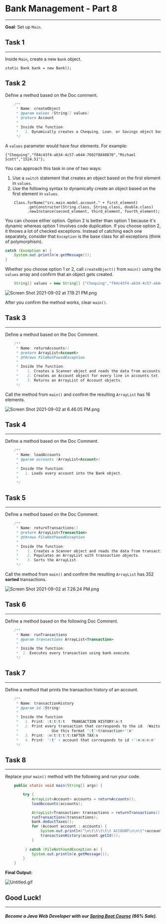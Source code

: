 # Bank Management - Part 8
----
**Goal**: Set up `Main`.
 

## Task 1
---
Inside `Main`, create a new `Bank` object. 
```
static Bank bank = new Bank();
```

## Task 2
Define a method based on the Doc comment.

```java
    /**
     * Name: createObject
     * @param values (String[] values)
     * @return Account
     * 
     * Inside the function:
     *   1. Dynamically creates a Chequing, Loan, or Savings object based on the values array. 
     */
```
A `values` parameter would have four elements. For example:

    {"Chequing","f84c43f4-a634-4c57-a644-7602f8840870","Michael Scott","1524.51"};

You can approach this task in one of two ways:

1. Use a `switch` statement that creates an object based on the first element in `values`.
2. Use the following syntax to dynamically create an object based on the first element in `values`.
```
    Class.forName("src.main.model.account." + first_element)
          .getConstructor(String.class, String.class, double.class)
          .newInstance(second_element, third_element, fourth_element);
```
You can choose either option. Option 2 is better than option 1 because it's dynamic whereas option 1 involves code duplication. If you choose option 2, it throws a lot of checked exceptions. Instead of catching each one separately, consider that `Exception` is the base class for all exceptions (think of polymorphism).

```java
catch (Exception e) {
    System.out.println(e.getMessage());
}
```
Whether you choose option 1 or 2, call `createObject()` from `main()` using the `values` array and confirm that an object gets created.

```java
    String[] values = new String[] {"Chequing","f84c43f4-a634-4c57-a644-7602f8840870","Michael Scott","1524.51"};
```

![Screen Shot 2021-09-02 at 7.19.21 PM.png](https://firebasestorage.googleapis.com/v0/b/learnthepart-75aed.appspot.com/o/images%2F499ed087-8d2e-41b2-9f9d-de0f23d339cc?alt=media&token=445943e7-f3bf-46e7-9fb6-f7b772f0d0c0)

After you confirm the method works, clear `main()`.

## Task 3
----
Define a method based on the Doc Comment.
```java
    /**
     * Name: returnAccounts()
     * @return ArrayList<Account>
     * @throws FileNotFoundException
     * 
     * Inside the function:
     *    1. Creates a Scanner object and reads the data from accounts.txt.
     *    2. Creates an Account object for every line in accounts.txt.
     *    3. Returns an ArrayList of Account objects.
     */
 ```

Call the method from `main()` and confirm the resulting `ArrayList` has 16 elements.

![Screen Shot 2021-09-02 at 6.46.05 PM.png](https://firebasestorage.googleapis.com/v0/b/learnthepart-75aed.appspot.com/o/images%2F2dbf2c86-d1c0-41cd-a03e-dcd6bc75490e?alt=media&token=c79a7e0a-f158-419b-bade-48cfe59cabe0)

## Task 4
-----
Define a method based on the Doc Comment.

```java
    /**
     * Name: loadAccounts
     * @param accounts (ArrayList<Account>)
     * 
     * Inside the function:
     *   1. Loads every account into the Bank object.
     *  
     */
```

## Task 5
-----
Define a method based on the Doc Comment.

```java
    /**
     * Name: returnTransactions()
     * @return ArrayList<Transaction>
     * @throws FileNotFoundException
     * 
     * Inside the function:
     *    1. Creates a Scanner object and reads the data from transactions.txt.
     *    2. Populates an ArrayList with transaction objects.
     *    3. Sorts the ArrayList.
     */
```

Call the method from `main()` and confirm the resulting `ArrayList` has 352 **sorted** transactions.

![Screen Shot 2021-09-02 at 7.26.24 PM.png](https://firebasestorage.googleapis.com/v0/b/learnthepart-75aed.appspot.com/o/images%2F148fc5c7-9be5-49d8-ba95-0a1f32f1ed2f?alt=media&token=31c77341-05bd-463f-b007-d856468f3920)

## Task 6
-----
Define a method based on the following Doc Comment. 
```java
    /**
     * Name: runTransactions
     * @param transactions ArrayList<Transaction>
     * 
     * Inside the function:
     *  1. Executes every transaction using bank.execute.
     */
```


## Task 7
-----
Define a method that prints the transaction history of an account.

```java
    /**
     * Name: transactionHistory
     * @param id (String)
     * 
     * Inside the function
     *   1. Print: \t\t\t\t   TRANSACTION HISTORY\n\t
     *   2. Print every transaction that corresponds to the id. (Waits 300 milliseconds before printing the next one)
     *             - Use this format "\t"+transaction+"\n"
     *   3. Print: \n\t\t\t\t\tAFTER TAX\n
     *   4. Print: "\t" + account that corresponds to id +"\n\n\n\n"
     */
```

## Task 8
-----
Replace your `main()` method with the following and run your code.


```java
    public static void main(String[] args) {

        try {
            ArrayList<Account> accounts = returnAccounts();
            loadAccounts(accounts);

            ArrayList<Transaction> transactions = returnTransactions();
            runTransactions(transactions);
            bank.deductTaxes();
            for (Account account : accounts) {
                System.out.println("\n\t\t\t\t\t ACCOUNT\n\n\t"+account+"\n\n");
                transactionHistory(account.getId());
            }
            
         } catch (FileNotFoundException e) {
            System.out.println(e.getMessage());
        }
    }
```

**Final Output:**

![Untitled.gif](https://firebasestorage.googleapis.com/v0/b/learnthepart-75aed.appspot.com/o/images%2Fa2e02fce-f496-4232-a831-dc83e1b51713?alt=media&token=3206a9d3-5b0d-46c7-9d70-7d7753f67a4f)

## Good Luck!
--------
##### Become a Java Web Developer with our [Spring Boot Course](https://udemy-redirect-app.herokuapp.com/spring) (86% Sale).